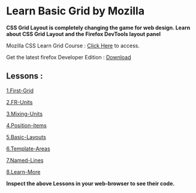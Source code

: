 # Learn Basic Grid by Mozilla

**CSS Grid Layout is completely changing the game for web design. Learn about CSS Grid Layout and the Firefox DevTools layout panel**

Mozilla CSS Learn Grid Course : [Click Here](https://mozilladevelopers.github.io/playground/css-grid) to access.

Get the latest firefox Developer Edition : [Download](https://www.mozilla.org/en-US/firefox/developer/?utm_source=moz-playground&utm_medium=referral&utm_content=bottom-cta)

## Lessons :

[1.First-Grid](1.First-Grid.html)

[2.FR-Units](2.FR-Units.html)

[3.Mixing-Units](3.Mixing-Units.html)

[4.Position-items](4.Position-items.html)

[5.Basic-Layouts](5.Basic-Layout.html)

[6.Template-Areas](6.Template-Areas.html)

[7.Named-Lines](7.Named-Lines.html)

[8.Learn-More](8.Learn-More.md)

**Inspect the above Lessons in your web-browser to see their code.**